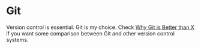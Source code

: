 Git
===

Version control is essential. Git is my choice. Check [Why Git is Better than X](https://cdn.rawgit.com/edwardtoday/whygitisbetter/master/index.html) if you want some comparison between Git and other version control systems.

